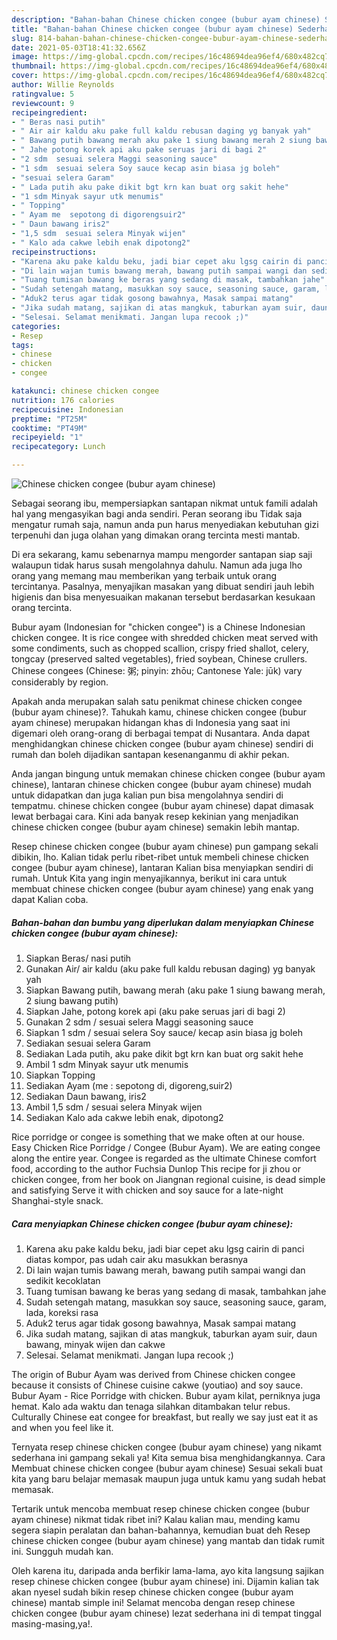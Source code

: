 ```yaml
---
description: "Bahan-bahan Chinese chicken congee (bubur ayam chinese) Sederhana dan Mudah Dibuat"
title: "Bahan-bahan Chinese chicken congee (bubur ayam chinese) Sederhana dan Mudah Dibuat"
slug: 814-bahan-bahan-chinese-chicken-congee-bubur-ayam-chinese-sederhana-dan-mudah-dibuat
date: 2021-05-03T18:41:32.656Z
image: https://img-global.cpcdn.com/recipes/16c48694dea96ef4/680x482cq70/chinese-chicken-congee-bubur-ayam-chinese-foto-resep-utama.jpg
thumbnail: https://img-global.cpcdn.com/recipes/16c48694dea96ef4/680x482cq70/chinese-chicken-congee-bubur-ayam-chinese-foto-resep-utama.jpg
cover: https://img-global.cpcdn.com/recipes/16c48694dea96ef4/680x482cq70/chinese-chicken-congee-bubur-ayam-chinese-foto-resep-utama.jpg
author: Willie Reynolds
ratingvalue: 5
reviewcount: 9
recipeingredient:
- " Beras nasi putih"
- " Air air kaldu aku pake full kaldu rebusan daging yg banyak yah"
- " Bawang putih bawang merah aku pake 1 siung bawang merah 2 siung bawang putih"
- " Jahe potong korek api aku pake seruas jari di bagi 2"
- "2 sdm  sesuai selera Maggi seasoning sauce"
- "1 sdm  sesuai selera Soy sauce kecap asin biasa jg boleh"
- "sesuai selera Garam"
- " Lada putih aku pake dikit bgt krn kan buat org sakit hehe"
- "1 sdm Minyak sayur utk menumis"
- " Topping"
- " Ayam me  sepotong di digorengsuir2"
- " Daun bawang iris2"
- "1,5 sdm  sesuai selera Minyak wijen"
- " Kalo ada cakwe lebih enak dipotong2"
recipeinstructions:
- "Karena aku pake kaldu beku, jadi biar cepet aku lgsg cairin di panci diatas kompor, pas udah cair aku masukkan berasnya"
- "Di lain wajan tumis bawang merah, bawang putih sampai wangi dan sedikit kecoklatan"
- "Tuang tumisan bawang ke beras yang sedang di masak, tambahkan jahe"
- "Sudah setengah matang, masukkan soy sauce, seasoning sauce, garam, lada, koreksi rasa"
- "Aduk2 terus agar tidak gosong bawahnya, Masak sampai matang"
- "Jika sudah matang, sajikan di atas mangkuk, taburkan ayam suir, daun bawang, minyak wijen dan cakwe"
- "Selesai. Selamat menikmati. Jangan lupa recook ;)"
categories:
- Resep
tags:
- chinese
- chicken
- congee

katakunci: chinese chicken congee 
nutrition: 176 calories
recipecuisine: Indonesian
preptime: "PT25M"
cooktime: "PT49M"
recipeyield: "1"
recipecategory: Lunch

---
```



![Chinese chicken congee (bubur ayam chinese)](https://img-global.cpcdn.com/recipes/16c48694dea96ef4/680x482cq70/chinese-chicken-congee-bubur-ayam-chinese-foto-resep-utama.jpg)

Sebagai seorang ibu, mempersiapkan santapan nikmat untuk famili adalah hal yang mengasyikan bagi anda sendiri. Peran seorang ibu Tidak saja mengatur rumah saja, namun anda pun harus menyediakan kebutuhan gizi terpenuhi dan juga olahan yang dimakan orang tercinta mesti mantab.

Di era  sekarang, kamu sebenarnya mampu mengorder santapan siap saji walaupun tidak harus susah mengolahnya dahulu. Namun ada juga lho orang yang memang mau memberikan yang terbaik untuk orang tercintanya. Pasalnya, menyajikan masakan yang dibuat sendiri jauh lebih higienis dan bisa menyesuaikan makanan tersebut berdasarkan kesukaan orang tercinta. 

Bubur ayam (Indonesian for &#34;chicken congee&#34;) is a Chinese Indonesian chicken congee. It is rice congee with shredded chicken meat served with some condiments, such as chopped scallion, crispy fried shallot, celery, tongcay (preserved salted vegetables), fried soybean, Chinese crullers. Chinese congees (Chinese: 粥; pinyin: zhōu; Cantonese Yale: jūk) vary considerably by region.

Apakah anda merupakan salah satu penikmat chinese chicken congee (bubur ayam chinese)?. Tahukah kamu, chinese chicken congee (bubur ayam chinese) merupakan hidangan khas di Indonesia yang saat ini digemari oleh orang-orang di berbagai tempat di Nusantara. Anda dapat menghidangkan chinese chicken congee (bubur ayam chinese) sendiri di rumah dan boleh dijadikan santapan kesenanganmu di akhir pekan.

Anda jangan bingung untuk memakan chinese chicken congee (bubur ayam chinese), lantaran chinese chicken congee (bubur ayam chinese) mudah untuk didapatkan dan juga kalian pun bisa mengolahnya sendiri di tempatmu. chinese chicken congee (bubur ayam chinese) dapat dimasak lewat berbagai cara. Kini ada banyak resep kekinian yang menjadikan chinese chicken congee (bubur ayam chinese) semakin lebih mantap.

Resep chinese chicken congee (bubur ayam chinese) pun gampang sekali dibikin, lho. Kalian tidak perlu ribet-ribet untuk membeli chinese chicken congee (bubur ayam chinese), lantaran Kalian bisa menyiapkan sendiri di rumah. Untuk Kita yang ingin menyajikannya, berikut ini cara untuk membuat chinese chicken congee (bubur ayam chinese) yang enak yang dapat Kalian coba.

<!--inarticleads1-->

##### Bahan-bahan dan bumbu yang diperlukan dalam menyiapkan Chinese chicken congee (bubur ayam chinese):

1. Siapkan  Beras/ nasi putih
1. Gunakan  Air/ air kaldu (aku pake full kaldu rebusan daging) yg banyak yah
1. Siapkan  Bawang putih, bawang merah (aku pake 1 siung bawang merah, 2 siung bawang putih)
1. Siapkan  Jahe, potong korek api (aku pake seruas jari di bagi 2)
1. Gunakan 2 sdm / sesuai selera Maggi seasoning sauce
1. Siapkan 1 sdm / sesuai selera Soy sauce/ kecap asin biasa jg boleh
1. Sediakan sesuai selera Garam
1. Sediakan  Lada putih, aku pake dikit bgt krn kan buat org sakit hehe
1. Ambil 1 sdm Minyak sayur utk menumis
1. Siapkan  Topping
1. Sediakan  Ayam (me : sepotong di, digoreng,suir2)
1. Sediakan  Daun bawang, iris2
1. Ambil 1,5 sdm / sesuai selera Minyak wijen
1. Sediakan  Kalo ada cakwe lebih enak, dipotong2


Rice porridge or congee is something that we make often at our house. Easy Chicken Rice Porridge / Congee (Bubur Ayam). We are eating congee along the entire year. Congee is regarded as the ultimate Chinese comfort food, according to the author Fuchsia Dunlop This recipe for ji zhou or chicken congee, from her book on Jiangnan regional cuisine, is dead simple and satisfying Serve it with chicken and soy sauce for a late-night Shanghai-style snack. 

<!--inarticleads2-->

##### Cara menyiapkan Chinese chicken congee (bubur ayam chinese):

1. Karena aku pake kaldu beku, jadi biar cepet aku lgsg cairin di panci diatas kompor, pas udah cair aku masukkan berasnya
1. Di lain wajan tumis bawang merah, bawang putih sampai wangi dan sedikit kecoklatan
1. Tuang tumisan bawang ke beras yang sedang di masak, tambahkan jahe
1. Sudah setengah matang, masukkan soy sauce, seasoning sauce, garam, lada, koreksi rasa
1. Aduk2 terus agar tidak gosong bawahnya, Masak sampai matang
1. Jika sudah matang, sajikan di atas mangkuk, taburkan ayam suir, daun bawang, minyak wijen dan cakwe
1. Selesai. Selamat menikmati. Jangan lupa recook ;)


The origin of Bubur Ayam was derived from Chinese chicken congee because it consists of Chinese cuisine cakwe (youtiao) and soy sauce. Bubur Ayam - Rice Porridge with chicken. Bubur ayam kilat, perniknya juga hemat. Kalo ada waktu dan tenaga silahkan ditambakan telur rebus. Culturally Chinese eat congee for breakfast, but really we say just eat it as and when you feel like it. 

Ternyata resep chinese chicken congee (bubur ayam chinese) yang nikamt sederhana ini gampang sekali ya! Kita semua bisa menghidangkannya. Cara Membuat chinese chicken congee (bubur ayam chinese) Sesuai sekali buat kita yang baru belajar memasak maupun juga untuk kamu yang sudah hebat memasak.

Tertarik untuk mencoba membuat resep chinese chicken congee (bubur ayam chinese) nikmat tidak ribet ini? Kalau kalian mau, mending kamu segera siapin peralatan dan bahan-bahannya, kemudian buat deh Resep chinese chicken congee (bubur ayam chinese) yang mantab dan tidak rumit ini. Sungguh mudah kan. 

Oleh karena itu, daripada anda berfikir lama-lama, ayo kita langsung sajikan resep chinese chicken congee (bubur ayam chinese) ini. Dijamin kalian tak akan nyesel sudah bikin resep chinese chicken congee (bubur ayam chinese) mantab simple ini! Selamat mencoba dengan resep chinese chicken congee (bubur ayam chinese) lezat sederhana ini di tempat tinggal masing-masing,ya!.


